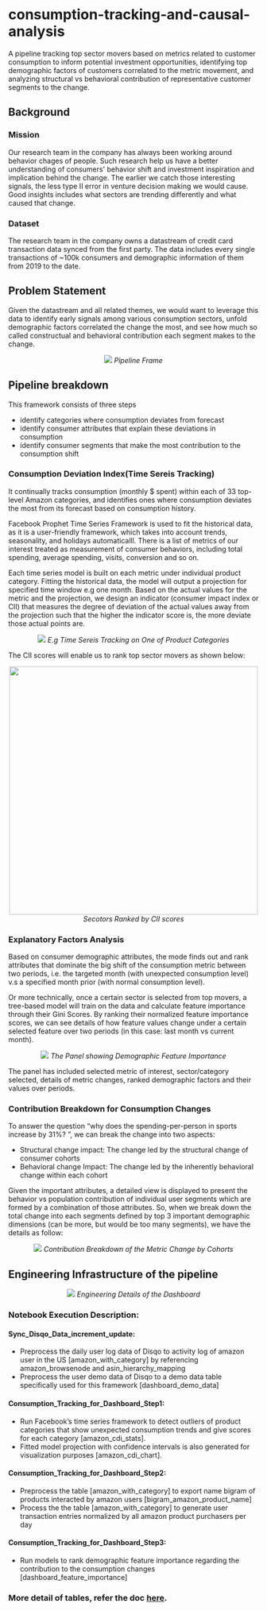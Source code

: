 # consumption-tracking-and-causal-analysis
A pipeline tracking top sector movers based on metrics related to customer consumption to inform potential investment opportunities, identifying top demographic factors of customers correlated to the metric movement, and analyzing structural vs behavioral contribution of representative customer segments to the change. 

## Background
### Mission
Our research team in the company has always been working around behavior chages of people. Such research help us have a better understanding of consumers' behavior shift and investment inspiration and implication behind the change. The earlier we catch those interesting signals, the less type II error in venture decision making we would cause. Good insights includes what sectors are trending differently and what caused that change.

### Dataset
The research team in the company owns a datastream of credit card transaction data synced from the first party. The data includes every single transactions of ~100k consumers and demographic information of them from 2019 to the date. 

## Problem Statement
Given the datastream and all related themes, we would want to leverage this data to identify early signals among various consumption sectors, unfold demographic factors correlated the change the most, and see how much so called constructual and behavioral contribution each segment makes to the change.

<p align="center">
  <img src="fig/frame.png" style="max-width: 1000px"/>
  <em>Pipeline Frame</em>
</p>

## Pipeline breakdown
This framework consists of three steps  
* identify categories where consumption deviates from forecast
* identify consumer attributes that explain these deviations in consumption
* identify consumer segments that make the most contribution to the consumption shift

### Consumption Deviation Index(Time Sereis Tracking)
It continually tracks consumption (monthly $ spent) within each of 33 top-level Amazon categories, and identifies ones where consumption deviates the most from its forecast based on consumption history.

Facebook Prophet Time Series Framework is used to fit the historical data, as it is a user-friendly framework, which takes into account trends, seasonality, and holidays automaticalll. There is a list of metrics of our interest treated as measurement of consumer behaviors, including total spending, average spending, visits, conversion and so on.

Each time series model is built on each metric under individual product category. Fitting the historical data, the model will output a projection for specified time window e.g one month. Based on the actual values for the metric and the projection, we design an indicator (consumer impact index or CII) that measures the degree of deviation of the actual values away from the projection such that the higher the indicator score is, the more deviate those actual points are. 

<p align="center">
  <img src="fig/time_series.png" style="max-width: 1000px"/>
  <em>E.g Time Sereis Tracking on One of Product Categories</em>
</p>

The CII scores will enable us to rank top sector movers as shown below:

<p align="center">
  <img src="fig/ranking.png" style="max-width: 1000px" width="500"/>
  <em>Secotors Ranked by CII scores </em>
</p>

### Explanatory Factors Analysis
Based on consumer demographic attributes, the mode finds out and rank attributes that dominate the big shift of the consumption metric between two periods, i.e. the targeted month (with unexpected consumption level) v.s a specified month prior (with normal consumption level).

Or more technically, once a certain sector is selected from top movers, a tree-based model will train on the data and calculate feature importance through their Gini Scores. By ranking their normalized feature importance scores, we can see details of how feature values change under a certain selected feature over two periods (in this case: last month vs current month).


<p align="center">
  <img src="fig/panel.png" style="max-width: 1000px" />
  <em>The Panel showing Demographic Feature Importance</em>
</p>

The panel has included selected metric of interest, sector/category selected, details of metric changes, ranked demographic factors and their values over periods.

### Contribution Breakdown for Consumption Changes
To answer the question “why does the spending-per-person in sports increase by 31%? ”, we can break the change into two aspects:
- Structural change impact: The change led by the structural change of consumer cohorts
- Behavioral change Impact: The change led by the inherently behavioral change within each cohort

Given the important attributes, a detailed view is displayed to present the behavior vs population contribution of individual user segments which are formed by a combination of those attributes. So, when we break down the total change into each segments defined by top 3 important demographic dimensions (can be more, but would be too many segments), we have the details as follow:

<p align="center">
  <img src="fig/segments.png" style="max-width: 1000px" />
  <em> Contribution Breakdown of the Metric Change by Cohorts </em>
</p>

## Engineering Infrastructure of the pipeline
<p align="center">
  <img src="fig/infrastructure.png" style="max-width: 1000px" />
  <em> Engineering Details of the Dashboard </em>
</p>

### Notebook Execution Description:
#### Sync_Disqo_Data_increment_update: 
* Preprocess the daily user log data of Disqo to activity log of amazon user in the US [amazon_with_category] by referencing amazon_browsenode and asin_hierarchy_mapping 
* Preprocess the user demo data of Disqo to a demo data table specifically used for this framework [dashboard_demo_data]
#### Consumption_Tracking_for_Dashboard_Step1: 
* Run Facebook’s time series framework to detect outliers of product categories that show unexpected consumption trends and give scores for each category [amazon_cdi_stats]. 
* Fitted model projection with confidence intervals is also generated for visualization purposes [amazon_cdi_chart].
#### Consumption_Tracking_for_Dashboard_Step2:
* Preprocess the table [amazon_with_category] to export name bigram of products interacted by amazon users [bigram_amazon_product_name]
* Process the the table [amazon_with_category] to generate user transaction entries normalized by all amazon product purchasers per day
#### Consumption_Tracking_for_Dashboard_Step3:
* Run models to rank demographic feature importance regarding the contribution to the consumption changes [dashboard_feature_importance]

### More detail of tables, refer the doc [here](https://docs.google.com/document/d/1R1R_VnRbbp7_ek_hcfcpHhDJ0aoywAjFZZ-_Fu2gvPQ/edit).

